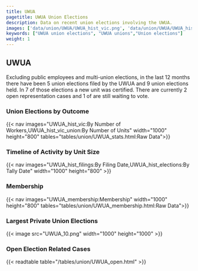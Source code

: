```yaml
---
title: UWUA
pagetitle: UWUA Union Elections
description: Data on recent union elections involving the UWUA.
images: ['data/union/UWUA/UWUA_hist_vic.png', 'data/union/UWUA/UWUA_hist_size.png', 'data/union/UWUA/UWUA_10.png']
keywords: ["UWUA union elections", "UWUA unions","Union elections"]
weight: 1
---
```

##  UWUA

Excluding public employees and multi-union elections, in the last 12 months there have been 5 union elections filed by the UWUA and 9 union elections held. In 7 of those elections a new unit was certified. There are currently 2 open representation cases and 1 of are still waiting to vote.

### Union Elections by Outcome
{{< nav images="UWUA_hist_vic:By Number of Workers,UWUA_hist_vic_union:By Number of Units" width="1000" height="800" tables="tables/union/UWUA_stats.html:Raw Data">}}

### Timeline of Activity by Unit Size
{{< nav images="UWUA_hist_filings:By Filing Date,UWUA_hist_elections:By Tally Date" width="1000" height="800" >}}

### Membership
{{< nav images="UWUA_membership:Membership" width="1000" height="800" tables="tables/union/UWUA_membership.html:Raw Data">}}

### Largest Private Union Elections
{{< image src="UWUA_10.png" width="1000" height="1000"  >}}

### Open Election Related Cases
{{< readtable table="/tables/union/UWUA_open.html" >}}

